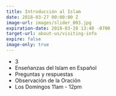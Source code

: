 ```yaml
---
title: Introducción al Islam
date: 2018-03-27 00:00:00 Z
image-url: images/slider_003.jpg
expiration-date: 2018-03-28 13:40 -0700
target-url: about-us/visiting-info
expire: false
image-only: true
---
```


- 3
- Enseñanzas del Islam en Español
- Preguntas y respuestas
- Observación de la Oración
- Los Domingos 11am - 12pm
